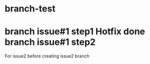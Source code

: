 # branch-test
branch issue#1 step1
Hotfix done
branch issue#1 step2
===================
For issue2 before creating issue2 branch
